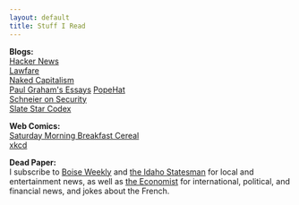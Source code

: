 ```yaml
---
layout: default
title: Stuff I Read
---
```


**Blogs:**  
[Hacker News](https://news.ycombinator.com/")  
[Lawfare](https://lawfareblog.com/)  
[Naked Capitalism](http://www.nakedcapitalism.com/)  
[Paul Graham's Essays](http://paulgraham.com/articles.html) 
[PopeHat](https://www.popehat.com/)  
[Schneier on Security](https://www.schneier.com/")  
[Slate Star Codex](http://slatestarcodex.com/)  

**Web Comics:**  
[Saturday Morning Breakfast Cereal](http://smbc-comics.com/)  
[xkcd](https://xkcd.com/)  

**Dead Paper:**  
I subscribe to [Boise Weekly](http://www.boiseweekly.com/) and [the Idaho Statesman](http://www.idahostatesman.com/) for local and entertainment news, as well as [the Economist](http://www.economist.com/) for international, political, and financial news, and jokes about the French.
